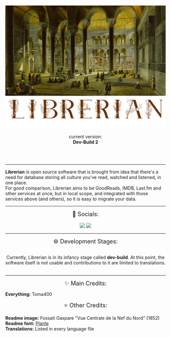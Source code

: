 <center><br>

<img src="readme.jpg">
<img src="librerian.png">

current version:  
**Dev-Build 2**

</center>
<br>
<br>

---
**Librerian** is open source software that is brought from idea that there's a need for database
storing all culture you've read, watched and listened, in one place.  
For good comparison, Librerian aims to be GoodReads, IMDB, Last.fm and other services at once, but
in local scope, and integrated with those services above (and others), so it is easy to migrate
your data.

---


<center>
<font size="+1"> 🎎 Socials: </font>
<br><br>

<tr>
        <td colspan="2" align="center">
            <a href="https://linktr.ee/toma400"><img src="https://img.shields.io/badge/%20-Linktree%20-108931?style=plastic&logo=appveyor"></a>
            <a href="https://discord.gg/GbTw9KqnrE"><img src="https://img.shields.io/discord/842338281692725268?color=AA16D1&label=%20&logo=Discord&logoColor=DDD4EA&style=plastic"></a>
        </td>
</tr>
</center>

---

<center>
<font size="+1"> ⚙️ Development Stages: </font>
<br><br>

Currently, Librerian is in its infancy stage called <b>dev-build</b>. At this point, the software
itself is not usable and contributions to it are limited to translations.
<br><br>
</center>

---

<center><font size="+1"> ✨️ Main Credits: </font><br></center>

<b>Everything:</b> Toma400

<center><font size="+1"> ⭐️ Other Credits: </font><br></center>

<b>Readme image:</b> Fossati Gaspare "Vue Centrale de la Nef du Nord" (1852)
<br>
<b>Readme font:</b> <a href="https://www.dafont.com/plante.font">Plante</a>
<br>
<b>Translations:</b> Listed in every language file

<br><br>